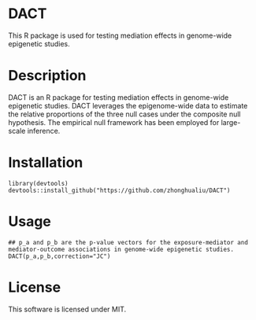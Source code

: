 # DACT
This R package is used for testing mediation effects in genome-wide epigenetic studies. 
# Description 
DACT is an R package for testing mediation effects in genome-wide epigenetic studies. DACT leverages the epigenome-wide data to estimate the relative proportions of the three null cases under the composite null hypothesis. The empirical null framework has been employed for large-scale inference. 
# Installation

```
library(devtools)
devtools::install_github("https://github.com/zhonghualiu/DACT")
```

# Usage 
```
## p_a and p_b are the p-value vectors for the exposure-mediator and mediator-outcome associations in genome-wide epigenetic studies.
DACT(p_a,p_b,correction="JC")

```

# License 
This software is licensed under MIT. 

